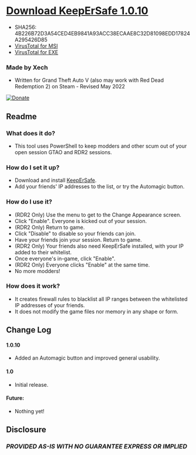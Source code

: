 
# [Download KeepErSafe 1.0.10](https://github.com/Xechorizo/KeepErSafe/blob/master/KeepErSafe.msi)
- SHA256: 4B226B72D3A54CED4EB9841A93ACC38ECAAE8C32D81098EDD17824A295426D85
- [VirusTotal for MSI](https://www.virustotal.com/gui/file/4b226b72d3a54ced4eb9841a93acc38ecaae8c32d81098edd17824a295426d85?nocache=1)
- [VirusTotal for EXE](https://www.virustotal.com/gui/file/444e8cf51630cdd0d45a07c2187355ca04adf87da2ff2907fec643d2e2e9df3e?nocache=1)

### Made by Xech
- Written for Grand Theft Auto V (also may work with Red Dead Redemption 2) on Steam - Revised May 2022

[![Donate](https://img.shields.io/badge/Donate-PayPal-green.svg)](https://www.paypal.com/cgi-bin/webscr?cmd=_donations&business=Q6EZY28VVDGCL&currency_code=USD&source=url)


## Readme
### What does it do?
- This tool uses PowerShell to keep modders and other scum out of your open session GTAO and RDR2 sessions.

### How do I set it up?
- Download and install [KeepErSafe](https://github.com/Xechorizo/KeepErSafe/blob/master/KeepErSafe.msi).
- Add your friends' IP addresses to the list, or try the Automagic button.

### How do I use it?
- (RDR2 Only) Use the menu to get to the Change Appearance screen.
- Click "Enable". Everyone is kicked out of your session.
- (RDR2 Only) Return to game.
- Click "Disable" to disable so your friends can join.
- Have your friends join your session. Return to game.
- (RDR2 Only) Your friends also need KeepErSafe installed, with your IP added to their whitelist.
- Once everyone's in-game, click "Enable".
- (RDR2 Only) Everyone clicks "Enable" at the same time.
- No more modders!

### How does it work?
- It creates firewall rules to blacklist all IP ranges between the whitelisted IP addresses of your friends.
- It does not modify the game files nor memory in any shape or form.

## Change Log

#### 1.0.10
- Added an Automagic button and improved general usability.

#### 1.0
- Initial release.

#### Future:
- Nothing yet!

## Disclosure
### *PROVIDED AS-IS WITH NO GUARANTEE EXPRESS OR IMPLIED*
